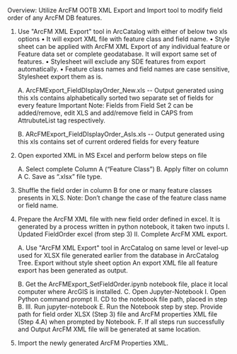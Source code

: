 Overview:
Utilize ArcFM OOTB XML Export and Import tool to modify field order of any ArcFM DB features.


1.	Use "ArcFM XML Export" tool in ArcCatalog with either of below two xls options 
	•	It will export XML file with feature class and field name. 
	•	Style sheet can be applied with ArcFM XML Export of any individual feature or Feature data set or complete geodatabase. It will export same set of features.
	•	Stylesheet will exclude any SDE features from export automatically.
	•	Feature class names and field names are case sensitive, Stylesheet export them as is.

	A.	ArcFMExport_FieldDIsplayOrder_New.xls -- Output generated using this xls contains alphabetically sorted two separate set of fields for every feature
		Important Note:
		Fields from Field Set 2 can be added/remove, edit XLS and add/remove field in CAPS from AttrubuteList tag respectively.

	B.	ARcFMExport_FieldDIsplayOrder_AsIs.xls -- 
		Output generated using this xls contains set of current ordered fields for every feature

2.	Open exported XML in MS Excel and perform below steps on file

	A.	Select complete Column A (“Feature Class”)
	B.	Apply filter on column A 
	C.	Save as “.xlsx” file type.


3.	Shuffle the field order in column B for one or many feature classes presents in XLS. 
	Note: Don’t change the case of the feature class name or field name.

4.	Prepare the ArcFM XML file with new field order defined in excel.
	It is generated by a process written in python notebook, it taken two inputs 
	I.	Updated FieldOrder excel (from step 3) 
	II.	Complete ArcFM XML export.

	A.	Use "ArcFM XML Export" tool in ArcCatalog on same level or level-up used for XLSX file generated earlier from the database in ArcCatalog Tree.
		Export without style sheet option 
		An export XML file all feature export has been generated as output.

	B.	Get the ArcFMExport_SetFieldOrder.ipynb notebook file, place it local computer where ArcGIS is installed. 
	C.	Open Jupyter-Notebook
		I.	Open Python command prompt 
		II.	CD to the notebook file path, placed in step B.
		III.	Run jupyter-notebook
	E.	Run the Notebook step by step. Provide path for field order XLSX (Step 3) file and ArcFM properties XML file (Step 4.A) when prompted by Notebook.
	F.	If all steps run successfully and Output ArcFM XML file will be generated at same location. 

5.	Import the newly generated ArcFM Properties XML.
